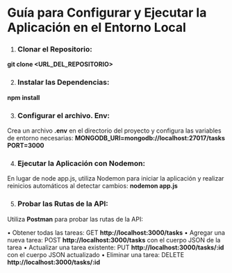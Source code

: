 # Guía para Configurar y Ejecutar la Aplicación en el Entorno Local

1.	### Clonar el Repositorio:
**git clone <URL_DEL_REPOSITORIO>**

2.	### Instalar las Dependencias:
**npm install**

3.	### Configurar el archivo. Env:
Crea un archivo **.env** en el directorio del proyecto y configura las variables de entorno necesarias: **MONGODB_URI=mongodb://localhost:27017/tasks**
**PORT=3000**

4.	### Ejecutar la Aplicación con Nodemon:
En lugar de node app.js, utiliza Nodemon para iniciar la aplicación y realizar reinicios automáticos al detectar cambios:
**nodemon app.js**

5.	### Probar las Rutas de la API: 
Utiliza **Postman** para probar las rutas de la API:

•	Obtener todas las tareas: GET **http://localhost:3000/tasks**
•	Agregar una nueva tarea: POST **http://localhost:3000/tasks** con el cuerpo JSON de la tarea
•	Actualizar una tarea existente: PUT **http://localhost:3000/tasks/:id** con el cuerpo JSON actualizado
•	Eliminar una tarea: DELETE **http://localhost:3000/tasks/:id**





